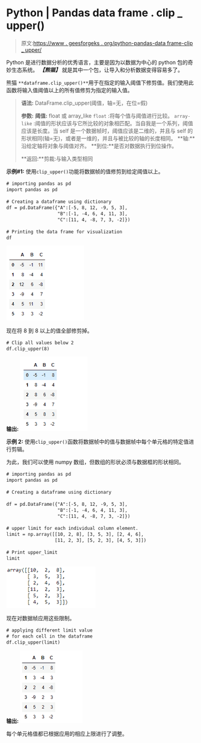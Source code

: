 # Python | Pandas data frame . clip _ upper()

> 原文:[https://www . geesforgeks . org/python-pandas-data frame-clip _ upper/](https://www.geeksforgeeks.org/python-pandas-dataframe-clip_upper/)

Python 是进行数据分析的优秀语言，主要是因为以数据为中心的 python 包的奇妙生态系统。 ***【熊猫】*** 就是其中一个包，让导入和分析数据变得容易多了。

熊猫 `**dataframe.clip_upper()**`用于在指定的输入阈值下修剪值。我们使用此函数将输入值阈值以上的所有值修剪为指定的输入值。

> **语法:** DataFrame.clip_upper(阈值，轴=无，在位=假)
> 
> **参数:**
> **阈值:** float 或 array_like
> `float` :将每个值与阈值进行比较。
> `array-like` :阈值的形状应该与它所比较的对象相匹配。当自我是一个系列，阈值应该是长度。当 self 是一个数据帧时，阈值应该是二维的，并且与 self 的形状相同(轴=无)，或者是一维的，并且与被比较的轴的长度相同。
> **轴:**沿给定轴将对象与阈值对齐。
> **到位:**是否对数据执行到位操作。
> 
> **返回:**剪裁:与输入类型相同

**示例#1:** 使用`clip_upper()`功能将数据帧的值修剪到给定阈值以上。

```
# importing pandas as pd
import pandas as pd

# Creating a dataframe using dictionary
df = pd.DataFrame({"A":[-5, 8, 12, -9, 5, 3],
                   "B":[-1, -4, 6, 4, 11, 3],
                   "C":[11, 4, -8, 7, 3, -2]})

# Printing the data frame for visualization
df
```

![](img/742caf102f4ef6cf4200e3b2d1e2e1d3.png)

现在将 8 到 8 以上的值全部修剪掉。

```
# Clip all values below 2
df.clip_upper(8)
```

**输出:**
![](img/0a1e9758f580128893a8a7b233d1b822.png)

**示例 2:** 使用`clip_upper()`函数将数据帧中的值与数据帧中每个单元格的特定值进行剪辑。

为此，我们可以使用 numpy 数组，但数组的形状必须与数据框的形状相同。

```
# importing pandas as pd
import pandas as pd

# Creating a dataframe using dictionary

df = pd.DataFrame({"A":[-5, 8, 12, -9, 5, 3], 
                   "B":[-1, -4, 6, 4, 11, 3],
                   "C":[11, 4, -8, 7, 3, -2]})

# upper limit for each individual column element.
limit = np.array([[10, 2, 8], [3, 5, 3], [2, 4, 6],
                  [11, 2, 3], [5, 2, 3], [4, 5, 3]])

# Print upper_limit
limit
```

![](img/b6d4ccbf743d26c4a108387271875171.png)

现在对数据帧应用这些限制。

```
# applying different limit value
# for each cell in the dataframe
df.clip_upper(limit)
```

**输出:**
![](img/469780a292a69a537e74195ce11d5e69.png)

每个单元格值都已根据应用的相应上限进行了调整。